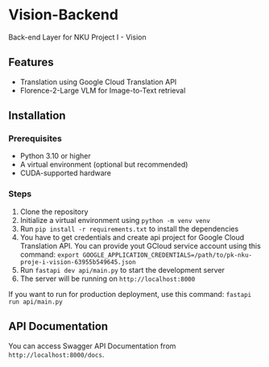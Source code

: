 # Vision-Backend

Back-end Layer for NKU Project I - Vision

## Features
- Translation using Google Cloud Translation API
- Florence-2-Large VLM for Image-to-Text retrieval

## Installation

### Prerequisites
- Python 3.10 or higher
- A virtual environment (optional but recommended)
- CUDA-supported hardware

### Steps

1. Clone the repository
2. Initialize a virtual environment using `python -m venv venv`
3. Run `pip install -r requirements.txt` to install the dependencies
4. You have to get credentials and create api project for Google Cloud Translation API. You can provide yout GCloud service account using this command: `export GOOGLE_APPLICATION_CREDENTIALS=/path/to/pk-nku-proje-i-vision-63955b549645.json`
5. Run `fastapi dev api/main.py` to start the development server
6. The server will be running on `http://localhost:8000`

If you want to run for production deployment, use this command: `fastapi run api/main.py`

## API Documentation

You can access Swagger API Documentation from `http://localhost:8000/docs`.